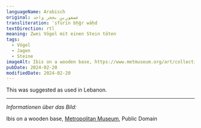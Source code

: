 ```yaml
---
languageName: Arabisch
original: عصفورين بحجر واحد
transliteration: ʿṣfūrīn bḥǧr wāḥd
textDirection: rtl
meaning: Zwei Vögel mit einen Stein töten
tags:
  - Vögel
  - Jagen
  - Steine
imageAlt: Ibis on a wooden base, https://www.metmuseum.org/art/collection/search/552995, Public Domain
pubDate: 2024-02-20
modifiedDate: 2024-02-20
---
```


This was suggested as used in Lebanon.

---

_Informationen über das Bild:_

Ibis on a wooden base, [Metropolitan Museum](https://www.metmuseum.org/art/collection/search/552995), Public Domain
